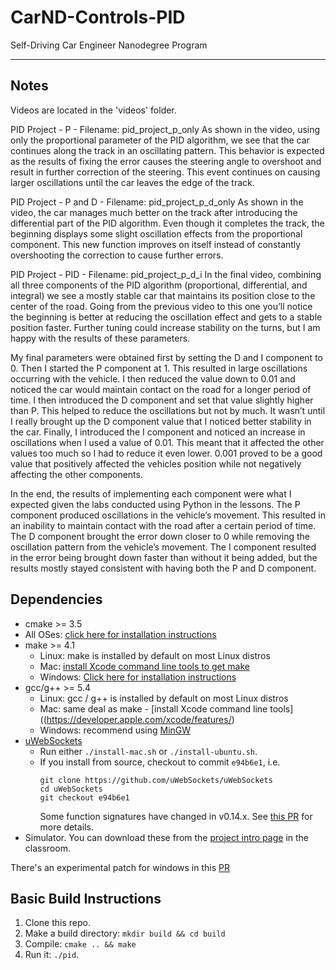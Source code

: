 # CarND-Controls-PID
Self-Driving Car Engineer Nanodegree Program

---

## Notes

Videos are located in the 'videos' folder.

PID Project - P - Filename: pid_project_p_only
As shown in the video, using only the proportional parameter of the PID algorithm, we see that the car continues along the track in an oscillating pattern. This behavior is expected as the results of fixing the error causes the steering angle to overshoot and result in further correction of the steering. This event continues on causing larger oscillations until the car leaves the edge of the track.

PID Project - P and D - Filename: pid_project_p_d_only
As shown in the video, the car manages much better on the track after introducing the differential part of the PID algorithm. Even though it completes the track, the beginning displays some slight oscillation effects from the proportional component. This new function improves on itself instead of constantly overshooting the correction to cause further errors.

PID Project - PID - Filename: pid_project_p_d_i
In the final video, combining all three components of the PID algorithm (proportional, differential, and integral) we see a mostly stable car that maintains its position close to the center of the road. Going from the previous video to this one you’ll notice the beginning is better at reducing the oscillation effect and gets to a stable position faster. Further tuning could increase stability on the turns, but I am happy with the results of these parameters.

My final parameters were obtained first by setting the D and I component to 0. Then I started the P component at 1. This resulted in large oscillations occurring with the vehicle. I then reduced the value down to 0.01 and noticed the car would maintain contact on the road for a longer period of time. I then introduced the D component and set that value slightly higher than P. This helped to reduce the oscillations but not by much. It wasn’t until I really brought up the D component value that I noticed better stability in the car. Finally, I introduced the I component and noticed an increase in oscillations when I used a value of 0.01. This meant that it affected the other values too much so I had to reduce it even lower. 0.001 proved to be a good value that positively affected the vehicles position while not negatively affecting the other components.

In the end, the results of implementing each component were what I expected given the labs conducted using Python in the lessons. The P component produced oscillations in the vehicle’s movement. This resulted in an inability to maintain contact with the road after a certain period of time. The D component brought the error down closer to 0 while removing the oscillation pattern from the vehicle’s movement. The I component resulted in the error being brought down faster than without it being added, but the results mostly stayed consistent with having both the P and D component.

## Dependencies

* cmake >= 3.5
 * All OSes: [click here for installation instructions](https://cmake.org/install/)
* make >= 4.1
  * Linux: make is installed by default on most Linux distros
  * Mac: [install Xcode command line tools to get make](https://developer.apple.com/xcode/features/)
  * Windows: [Click here for installation instructions](http://gnuwin32.sourceforge.net/packages/make.htm)
* gcc/g++ >= 5.4
  * Linux: gcc / g++ is installed by default on most Linux distros
  * Mac: same deal as make - [install Xcode command line tools]((https://developer.apple.com/xcode/features/)
  * Windows: recommend using [MinGW](http://www.mingw.org/)
* [uWebSockets](https://github.com/uWebSockets/uWebSockets)
  * Run either `./install-mac.sh` or `./install-ubuntu.sh`.
  * If you install from source, checkout to commit `e94b6e1`, i.e.
    ```
    git clone https://github.com/uWebSockets/uWebSockets 
    cd uWebSockets
    git checkout e94b6e1
    ```
    Some function signatures have changed in v0.14.x. See [this PR](https://github.com/udacity/CarND-MPC-Project/pull/3) for more details.
* Simulator. You can download these from the [project intro page](https://github.com/udacity/self-driving-car-sim/releases) in the classroom.

There's an experimental patch for windows in this [PR](https://github.com/udacity/CarND-PID-Control-Project/pull/3)

## Basic Build Instructions

1. Clone this repo.
2. Make a build directory: `mkdir build && cd build`
3. Compile: `cmake .. && make`
4. Run it: `./pid`. 
